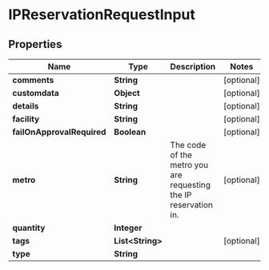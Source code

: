 

# IPReservationRequestInput


## Properties

| Name | Type | Description | Notes |
|------------ | ------------- | ------------- | -------------|
|**comments** | **String** |  |  [optional] |
|**customdata** | **Object** |  |  [optional] |
|**details** | **String** |  |  [optional] |
|**facility** | **String** |  |  [optional] |
|**failOnApprovalRequired** | **Boolean** |  |  [optional] |
|**metro** | **String** | The code of the metro you are requesting the IP reservation in. |  [optional] |
|**quantity** | **Integer** |  |  |
|**tags** | **List&lt;String&gt;** |  |  [optional] |
|**type** | **String** |  |  |



